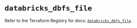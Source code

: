 # `databricks_dbfs_file`

Refer to the Terraform Registry for docs: [`databricks_dbfs_file`](https://registry.terraform.io/providers/databricks/databricks/1.88.0/docs/resources/dbfs_file).
